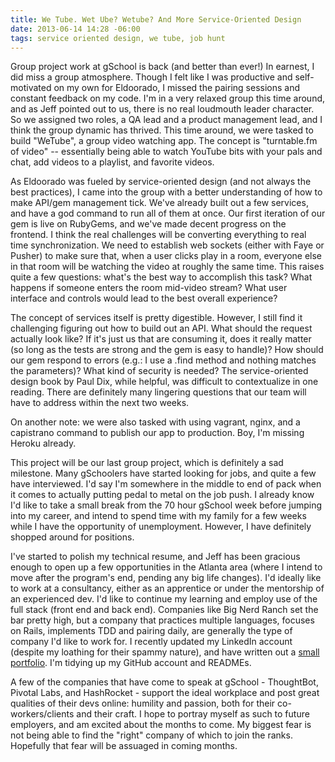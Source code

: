 ```yaml
---
title: We Tube. Wet Ube? Wetube? And More Service-Oriented Design
date: 2013-06-14 14:28 -06:00
tags: service oriented design, we tube, job hunt
---
```


Group project work at gSchool is back (and better than ever!) In earnest, I did miss a group atmosphere. Though I felt like I was productive and self-motivated on my own for Eldoorado, I missed the pairing sessions and constant feedback on my code. I'm in a very relaxed group this time around, and as Jeff pointed out to us, there is no real loudmouth leader character. So we assigned two roles, a QA lead and a product management lead, and I think the group dynamic has thrived. This time around, we were tasked to build "WeTube", a group video watching app. The concept is "turntable.fm of video" -- essentially being able to watch YouTube bits with your pals and chat, add videos to a playlist, and favorite videos. 

As Eldoorado was fueled by service-oriented design (and not always the best practices), I came into the group with a better understanding of how to make API/gem management tick. We've already built out a few services, and have a god command to run all of them at once. Our first iteration of our gem is live on RubyGems, and we've made decent progress on the frontend. I think the real challenges will be converting everything to real time synchronization. We need to establish web sockets (either with Faye or Pusher) to make sure that, when a user clicks play in a room, everyone else in that room will be watching the video at roughly the same time. This raises quite a few questions: what's the best way to accomplish this task? What happens if someone enters the room mid-video stream? What user interface and controls would lead to the best overall experience?

The concept of services itself is pretty digestible. However, I still find it challenging figuring out how to build out an API. What should the request actually look like? If it's just us that are consuming it, does it really matter (so long as the tests are strong and the gem is easy to handle)? How should our gem respond to errors (e.g.: I use a .find method and nothing matches the parameters)? What kind of security is needed? The service-oriented design book by Paul Dix, while helpful, was difficult to contextualize in one reading. There are definitely many lingering questions that our team will have to address within the next two weeks.

On another note: we were also tasked with using vagrant, nginx, and a capistrano command to publish our app to production. Boy, I'm missing Heroku already.

This project will be our last group project, which is definitely a sad milestone. Many gSchoolers have started looking for jobs, and quite a few have interviewed. I'd say I'm somewhere in the middle to end of pack when it comes to actually putting pedal to metal on the job push. I already know I'd like to take a small break from the 70 hour gSchool week before jumping into my career, and intend to spend time with my family for a few weeks while I have the opportunity of unemployment. However, I have definitely shopped around for positions.

I've started to polish my technical resume, and Jeff has been gracious enough to open up a few opportunities in the Atlanta area (where I intend to move after the program's end, pending any big life changes). I'd ideally like to work at a consultancy, either as an apprentice or under the mentorship of an experienced dev. I'd like to continue my learning and employ use of the full stack (front end and back end). Companies like Big Nerd Ranch set the bar pretty high, but a company that practices multiple languages, focuses on Rails, implements TDD and pairing daily, are generally the type of company I'd like to work for. I recently updated my LinkedIn account (despite my loathing for their spammy nature), and have written out a <a href="http://blooming-crag-3664.herokuapp.com/students/geoffrey_schorkopf.html">small portfolio</a>. I'm tidying up my GitHub account and READMEs.

A few of the companies that have come to speak at gSchool - ThoughtBot, Pivotal Labs, and HashRocket - support the ideal workplace and post great qualities of their devs online: humility and passion, both for their co-workers/clients and their craft. I hope to portray myself as such to future employers, and am excited about the months to come. My biggest fear is not being able to find the "right" company of which to join the ranks. Hopefully that fear will be assuaged in coming months.